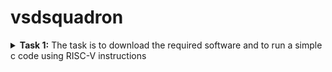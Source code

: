 # vsdsquadron
<details>
<summary><b> Task 1:</b> The task is to download the required software and to run a simple c code using RISC-V instructions </summary>
  <br>

**1) Installing virtual box**

![VM Virtual Box]https://github.com/saidevharsha/vsdsquadron/blob/427a208fe0ccc01ac2a0db64775661b1b22a9d4a/task1/1)%20installing%20virtual%20%20box.png


